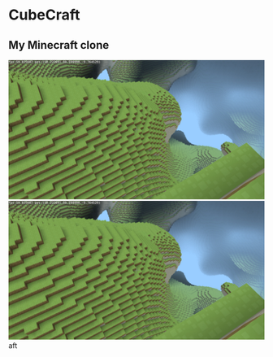 # CubeCraft
## My Minecraft clone
![alt text](https://raw.githubusercontent.com/AdamYuan/CubeCraft/master/screenshot/2.jpg)
![alt text](https://raw.githubusercontent.com/AdamYuan/CubeCraft/master/screenshot/2.jpg)
aft
